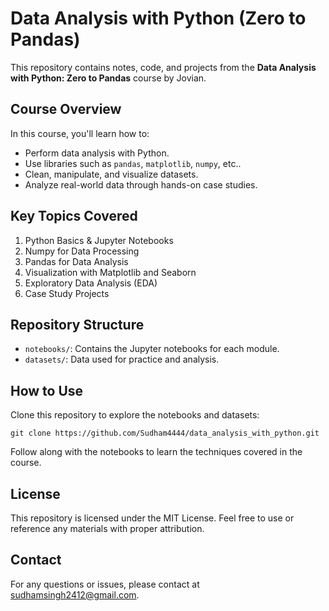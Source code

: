 # Data Analysis with Python (Zero to Pandas)

This repository contains notes, code, and projects from the **Data Analysis with Python: Zero to Pandas** course by Jovian.

## Course Overview

In this course, you'll learn how to:
- Perform data analysis with Python.
- Use libraries such as `pandas`, `matplotlib`, `numpy`, etc..
- Clean, manipulate, and visualize datasets.
- Analyze real-world data through hands-on case studies.

## Key Topics Covered
1. Python Basics & Jupyter Notebooks
2. Numpy for Data Processing
3. Pandas for Data Analysis
4. Visualization with Matplotlib and Seaborn
5. Exploratory Data Analysis (EDA)
6. Case Study Projects

## Repository Structure

- `notebooks/`: Contains the Jupyter notebooks for each module.
- `datasets/`: Data used for practice and analysis.

## How to Use
Clone this repository to explore the notebooks and datasets:

    git clone https://github.com/Sudham4444/data_analysis_with_python.git
    
Follow along with the notebooks to learn the techniques covered in the course.

## License
This repository is licensed under the MIT License. Feel free to use or reference any materials with proper attribution.

## Contact
For any questions or issues, please contact at sudhamsingh2412@gmail.com.
